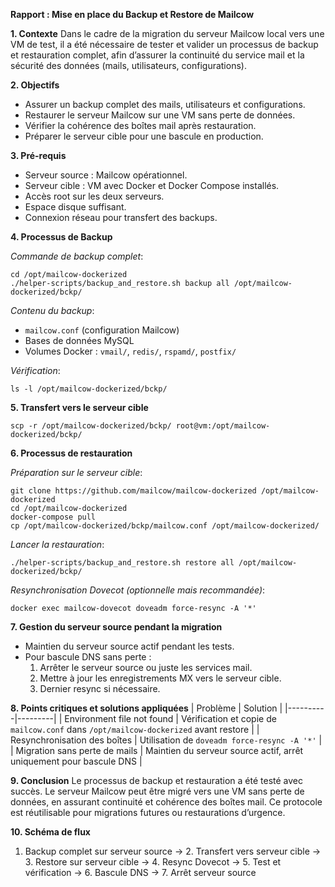 **Rapport : Mise en place du Backup et Restore de Mailcow**

**1. Contexte**
Dans le cadre de la migration du serveur Mailcow local vers une VM de test, il a été nécessaire de tester et valider un processus de backup et restauration complet, afin d’assurer la continuité du service mail et la sécurité des données (mails, utilisateurs, configurations).

**2. Objectifs**
- Assurer un backup complet des mails, utilisateurs et configurations.
- Restaurer le serveur Mailcow sur une VM sans perte de données.
- Vérifier la cohérence des boîtes mail après restauration.
- Préparer le serveur cible pour une bascule en production.

**3. Pré-requis**
- Serveur source : Mailcow opérationnel.
- Serveur cible : VM avec Docker et Docker Compose installés.
- Accès root sur les deux serveurs.
- Espace disque suffisant.
- Connexion réseau pour transfert des backups.

**4. Processus de Backup**

*Commande de backup complet*:
```
cd /opt/mailcow-dockerized
./helper-scripts/backup_and_restore.sh backup all /opt/mailcow-dockerized/bckp/
```

*Contenu du backup*:
- `mailcow.conf` (configuration Mailcow)
- Bases de données MySQL
- Volumes Docker : `vmail/`, `redis/`, `rspamd/`, `postfix/`

*Vérification*:
```
ls -l /opt/mailcow-dockerized/bckp/
```

**5. Transfert vers le serveur cible**
```
scp -r /opt/mailcow-dockerized/bckp/ root@vm:/opt/mailcow-dockerized/bckp/
```

**6. Processus de restauration**

*Préparation sur le serveur cible*:
```
git clone https://github.com/mailcow/mailcow-dockerized /opt/mailcow-dockerized
cd /opt/mailcow-dockerized
docker-compose pull
cp /opt/mailcow-dockerized/bckp/mailcow.conf /opt/mailcow-dockerized/
```

*Lancer la restauration*:
```
./helper-scripts/backup_and_restore.sh restore all /opt/mailcow-dockerized/bckp/
```

*Resynchronisation Dovecot (optionnelle mais recommandée)*:
```
docker exec mailcow-dovecot doveadm force-resync -A '*'
```

**7. Gestion du serveur source pendant la migration**
- Maintien du serveur source actif pendant les tests.
- Pour bascule DNS sans perte :
  1. Arrêter le serveur source ou juste les services mail.
  2. Mettre à jour les enregistrements MX vers le serveur cible.
  3. Dernier resync si nécessaire.

**8. Points critiques et solutions appliquées**
| Problème | Solution |
|----------|---------|
| Environment file not found | Vérification et copie de `mailcow.conf` dans `/opt/mailcow-dockerized` avant restore |
| Resynchronisation des boîtes | Utilisation de `doveadm force-resync -A '*'` |
| Migration sans perte de mails | Maintien du serveur source actif, arrêt uniquement pour bascule DNS |


**9. Conclusion**
Le processus de backup et restauration a été testé avec succès. Le serveur Mailcow peut être migré vers une VM sans perte de données, en assurant continuité et cohérence des boîtes mail. Ce protocole est réutilisable pour migrations futures ou restaurations d’urgence.

**10. Schéma de flux**
1. Backup complet sur serveur source → 2. Transfert vers serveur cible → 3. Restore sur serveur cible → 4. Resync Dovecot → 5. Test et vérification → 6. Bascule DNS → 7. Arrêt serveur source

